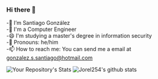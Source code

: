 ### Hi there 👋
-🔭 I’m Santiago González
<br>
-🌱 I'm a Computer Engineer
<br>
-😄 I'm studying a master's degree in information security
<br>
-📱  Pronouns: he/him
<br>
-📫 How to reach me: You can send me a email at gonzalez.s.santiago@hotmail.com
<!--
**Jorel254/Jorel254** is a ✨ _special_ ✨ repository because its `README.md` (this file) appears on your GitHub profile.

Here are some ideas to get you started:

-->
![Your Repository's Stats](https://github-readme-stats.vercel.app/api?username=Jorel254&show_icons=true)
![Jorel254's github stats](https://github-readme-stats.vercel.app/api/top-langs/?username=Jorel254&show_icons=true)
